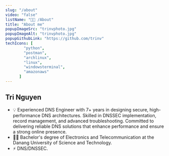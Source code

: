 ```yaml
---
slug: "/about"
video: "false"
listName: "👨‍💻 /About"
title: "About me"
popupImageSrc: "trinvphoto.jpg"
popupImageAlt: "trinvphoto.jpg"
popupGithubLink: "https://github.com/trinv"
techIcons: [
        "python",
        "postman",
        "archlinux",
        "linux",
        "windowsterminal",
        "amazonaws"
      ]
---
```


## Tri Nguyen

- 💡 Experienced DNS Engineer with 7+ years in designing secure, high-performance DNS architectures. Skilled in DNSSEC implementation, record management, and advanced troubleshooting. Committed to delivering reliable DNS solutions that enhance performance and ensure a strong online presence.
- 👨‍🎓 Bachelor's degree of Electronics and Telecommunication at the Danang University of Science and Technology. 
- ⚡ DNS/DNSSEC. 
